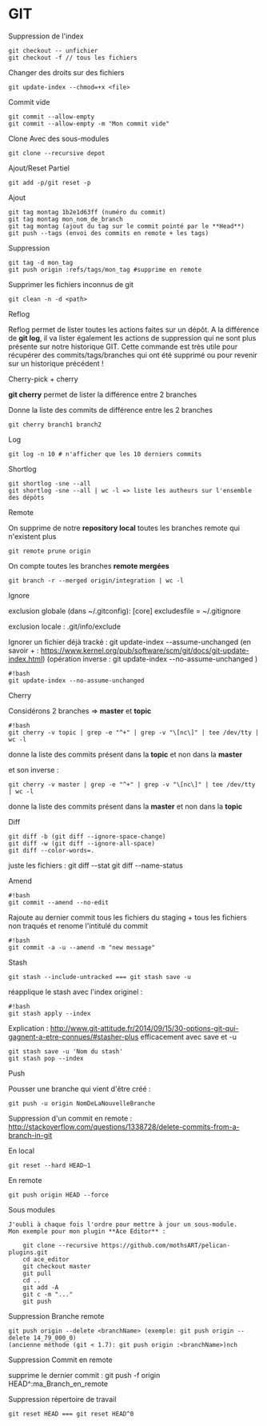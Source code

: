 # GIT

Suppression de l'index

    git checkout -- unfichier
    git checkout -f // tous les fichiers

Changer des droits sur des fichiers

    git update-index --chmod=+x <file>

Commit vide

    git commit --allow-empty
    git commit --allow-empty -m "Mon commit vide"

Clone Avec des sous-modules

    git clone --recursive depot

Ajout/Reset Partiel

    git add -p/git reset -p


Ajout

    git tag montag 1b2e1d63ff (numéro du commit)
    git tag montag mon_nom_de_branch
    git tag montag (ajout du tag sur le commit pointé par le **Head**)
    git push --tags (envoi des commits en remote + les tags)


Suppression

    git tag -d mon_tag
    git push origin :refs/tags/mon_tag #supprime en remote

Supprimer les fichiers inconnus de git

    git clean -n -d <path>

Reflog

Reflog permet de lister toutes les actions faites sur un dépôt.
A la différence de **git log**, il va lister également les actions de suppression qui ne sont plus présente sur notre historique GIT.
Cette commande est très utile pour récupérer des commits/tags/branches qui ont été supprimé ou pour revenir sur un historique précédent !


Cherry-pick + cherry

**git cherry** permet de lister la différence entre 2 branches

Donne la liste des commits de différence entre les 2 branches

    git cherry branch1 branch2

Log

    git log -n 10 # n'afficher que les 10 derniers commits

Shortlog

    git shortlog -sne --all
    git shortlog -sne --all | wc -l => liste les autheurs sur l'ensemble des dépôts

Remote

On supprime de notre **repository local** toutes les branches remote qui n'existent plus

    git remote prune origin

On compte toutes les branches **remote mergées**

    git branch -r --merged origin/integration | wc -l


Ignore

exclusion globale (dans ~/.gitconfig):
[core]
    excludesfile = ~/.gitignore

exclusion locale : .git/info/exclude

Ignorer un fichier déjà tracké :
git update-index --assume-unchanged <file>
(en savoir + : https://www.kernel.org/pub/software/scm/git/docs/git-update-index.html)
(opération inverse : git update-index --no-assume-unchanged <file>)

    #!bash
    git update-index --no-assume-unchanged 

Cherry

Considérons 2 branches => **master** et **topic**

    #!bash
    git cherry -v topic | grep -e "^+" | grep -v "\[nc\]" | tee /dev/tty | wc -l

donne la liste des commits présent dans la **topic** et non dans la **master**

et son inverse :

    git cherry -v master | grep -e "^+" | grep -v "\[nc\]" | tee /dev/tty | wc -l

donne la liste des commits présent dans la **master** et non dans la **topic**

Diff

    git diff -b (git diff --ignore-space-change)
    git diff -w (git diff --ignore-all-space)
    git diff --color-words=.


juste les fichiers : git diff --stat
git diff --name-status

Amend

    #!bash
    git commit --amend --no-edit

Rajoute au dernier commit tous les fichiers du staging + tous les fichiers non traqués et renome l'intitulé du commit

    #!bash
    git commit -a -u --amend -m "new message"

Stash

    git stash --include-untracked === git stash save -u

réapplique le stash avec l'index originel :

    #!bash
    git stash apply --index

Explication : http://www.git-attitude.fr/2014/09/15/30-options-git-qui-gagnent-a-etre-connues/#stasher-plus efficacement avec save et -u

    git stash save -u 'Nom du stash'
    git stash pop --index

Push

Pousser une branche qui vient d'être créé :

    git push -u origin NomDeLaNouvelleBranche

Suppression d'un commit en remote : http://stackoverflow.com/questions/1338728/delete-commits-from-a-branch-in-git

En local

    git reset --hard HEAD~1

En remote

    git push origin HEAD --force


Sous modules

    J'oubli à chaque fois l'ordre pour mettre à jour un sous-module.
    Mon exemple pour mon plugin **Ace Editor** :

        git clone --recursive https://github.com/mothsART/pelican-plugins.git
        cd ace_editor
        git checkout master
        git pull
        cd ..
        git add -A
        git c -m "..."
        git push

Suppression Branche remote

    git push origin --delete <branchName> (exemple: git push origin --delete 14_79_000_0)
    (ancienne méthode (git < 1.7): git push origin :<branchName>)nch 

Suppression Commit en remote

supprime le dernier commit : git push -f origin HEAD^:ma_Branch_en_remote

Suppression répertoire de travail

    git reset HEAD === git reset HEAD^0

